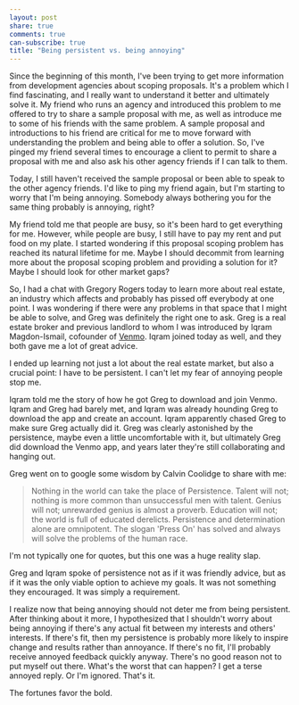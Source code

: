 ```yaml
---
layout: post
share: true
comments: true
can-subscribe: true
title: "Being persistent vs. being annoying"
---
```


Since the beginning of this month, I've been trying to get more information from development agencies about scoping proposals. It's a problem which I find fascinating, and I really want to understand it better and ultimately solve it. My friend who runs an agency and introduced this problem to me offered to try to share a sample proposal with me, as well as introduce me to some of his friends with the same problem. A sample proposal and introductions to his friend are critical for me to move forward with understanding the problem and being able to offer a solution. So, I've pinged my friend several times to encourage a client to permit to share a proposal with me and also ask his other agency friends if I can talk to them.

Today, I still haven't received the sample proposal or been able to speak to the other agency friends. I'd like to ping my friend again, but I'm starting to worry that I'm being annoying. Somebody always bothering you for the same thing probably is annoying, right?

My friend told me that people are busy, so it's been hard to get everything for me. However, while people are busy, I still have to pay my rent and put food on my plate. I started wondering if this proposal scoping problem has reached its natural lifetime for me. Maybe I should decommit from learning more about the proposal scoping problem and providing a solution for it? Maybe I should look for other market gaps?

So, I had a chat with Gregory Rogers today to learn more about real estate, an industry which affects and probably has pissed off everybody at one point. I was wondering if there were any problems in that space that I might be able to solve, and Greg was definitely the right one to ask. Greg is a real estate broker and previous landlord to whom I was introduced by Iqram Magdon-Ismail, cofounder of <a href="https://venmo.com/" target="_blank">Venmo</a>. Iqram joined today as well, and they both gave me a lot of great advice.

I ended up learning not just a lot about the real estate market, but also a crucial point: I have to be persistent. I can't let my fear of annoying people stop me.

Iqram told me the story of how he got Greg to download and join Venmo. Iqram and Greg had barely met, and Iqram was already hounding Greg to download the app and create an account. Iqram apparently chased Greg to make sure Greg actually did it. Greg was clearly astonished by the persistence, maybe even a little uncomfortable with it, but ultimately Greg did download the Venmo app, and years later they're still collaborating and hanging out.

Greg went on to google some wisdom by Calvin Coolidge to share with me:

> Nothing in the world can take the place of Persistence. Talent will not; nothing is more common than unsuccessful men with talent. Genius will not; unrewarded genius is almost a proverb. Education will not; the world is full of educated derelicts. Persistence and determination alone are omnipotent. The slogan 'Press On' has solved and always will solve the problems of the human race.

I'm not typically one for quotes, but this one was a huge reality slap.

Greg and Iqram spoke of persistence not as if it was friendly advice, but as if it was the only viable option to achieve my goals. It was not something they encouraged. It was simply a requirement.

I realize now that being annoying should not deter me from being persistent. After thinking about it more, I hypothesized that I shouldn't worry about being annoying if there's any actual fit between my interests and others' interests. If there's fit, then my persistence is probably more likely to inspire change and results rather than annoyance. If there's no fit, I'll probably receive annoyed feedback quickly anyway. There's no good reason not to put myself out there. What's the worst that can happen? I get a terse annoyed reply. Or I'm ignored. That's it.

The fortunes favor the bold.